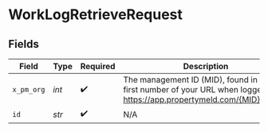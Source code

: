 # WorkLogRetrieveRequest


## Fields

| Field                                                                                                                    | Type                                                                                                                     | Required                                                                                                                 | Description                                                                                                              |
| ------------------------------------------------------------------------------------------------------------------------ | ------------------------------------------------------------------------------------------------------------------------ | ------------------------------------------------------------------------------------------------------------------------ | ------------------------------------------------------------------------------------------------------------------------ |
| `x_pm_org`                                                                                                               | *int*                                                                                                                    | :heavy_check_mark:                                                                                                       | The management ID (MID), found in the first number of your URL when logged in:  https://app.propertymeld.com/{MID}/m/123 |
| `id`                                                                                                                     | *str*                                                                                                                    | :heavy_check_mark:                                                                                                       | N/A                                                                                                                      |